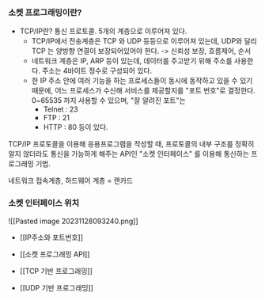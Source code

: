 ### 소켓 프로그래밍이란?
- TCP/IP란?
    통신 프로토콜. 5개의 계층으로 이루어져 있다.
    - TCP/IP에서 전송계층은 TCP 와 UDP 등등으로 이루어져 있는데, UDP와 달리 TCP 는 양방향 연결이 보장되어있어야 한다. -> 신뢰성 보장, 흐름제어, 순서
    - 네트워크 계층은 IP, ARP 등이 있는데, 데이터를 주고받기 위해 주소를 사용한다. 주소는 4바이트 정수로 구성되어 있다.
    - 한 IP 주소 안에 여러 기능을 하는 프로세스들이 동시에 동작하고 있을 수 있기 때문에, 어느 프로세스가 수신해 서비스를 제공할지를 "포트 번호"로 결정한다. 0~65535 까지 사용할 수 있으며, "잘 알려진 포트"는
        - Telnet : 23
        - FTP : 21
        - HTTP : 80
      등이 있다.

TCP/IP 프로토콜을 이용해 응용프로그램을 작성할 때, 프로토콜의 내부 구조를 정확히 알지 않더라도 통신을 가능하게 해주는 API인 "소켓 인터페이스" 를 이용해 통신하는 프로그래밍 기법.

네트워크 접속계층, 하드웨어 계층 = 랜카드
### 소켓 인터페이스 위치
![[Pasted image 20231128093240.png]]

- [[IP주소와 포트번호]]

- [[소켓 프로그래밍 API]]

- [[TCP 기반 프로그래밍]]
- [[UDP 기반 프로그래밍]]